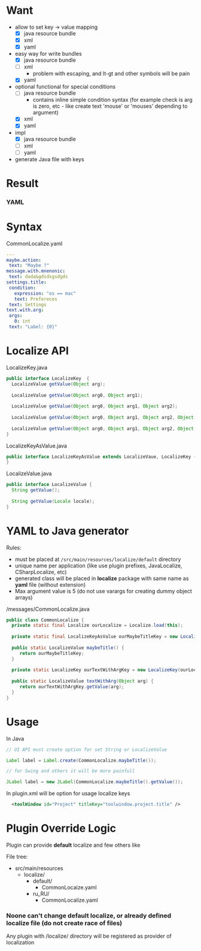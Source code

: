 # Want
  * allow to set key -> value mapping
     * [X] java resource bundle
     * [X] xml 
     * [X] yaml
  * easy way for write bundles
     * [X] java resource bundle
     * [ ] xml
        * problem with escaping, and lt-gt and other symbols will be pain
     * [X] yaml
  * optional functional for special conditions
     * [ ] java resource bundle
        * contains inline simple condition syntax (for example check is arg is zero, etc - like create text 'mouse' or 'mouses' depending to argument)
     * [X] xml
     * [X] yaml
  * impl
     * [X] java resource bundle
     * [ ] xml 
     * [ ] yaml
   * generate Java file with keys
     
 # Result
 ### YAML

 
 # Syntax
 CommonLocalize.yaml
 
 ```yaml
--- 
maybe.action: 
  text: "Maybe ?"
message.with.mnenonic: 
  text: dada&gdsdsgsdgds
settings.title: 
  condition:
    expression: "os == mac"
    text: Prefereces
  text: Settings
text.with.arg: 
  args: 
    0: int
  text: "Label: {0}"

 ```
 # Localize API
 LocalizeKey.java
 ```java
 public interface LocalizeKey  {
   LocalizeValue getValue(Object arg);
   
   LocalizeValue getValue(Object arg0, Object arg1);
   
   LocalizeValue getValue(Object arg0, Object arg1, Object arg2);
   
   LocalizeValue getValue(Object arg0, Object arg1, Object arg2, Object arg3);
   
   LocalizeValue getValue(Object arg0, Object arg1, Object arg2, Object arg3, Object arg4);
 }
 ```
 
 LocalizeKeyAsValue.java
 ```java
 public interface LocalizeKeyAsValue extends LocalizeVaue, LocalizeKey {
 }
 ```
 
 LocalizeValue.java
 ```java
 public interface LocalizeValue {
   String getValue();
   
   String getValue(Locale locale);
 }
 ```

 # YAML to Java generator
 
 Rules:
  * must be placed at `/src/main/resources/localize/default` directory
  * unique name per application (like use plugin prefixes, JavaLocalize, CSharpLocalize, etc)
  * generated class will be placed in **localize** package with same name as **yaml** file (without extension)
  * Max argument value is 5 (do not use varargs for creating dummy object arrays)
 
 /messages/CommonLocalize.java
```java
public class CommonLocalize {
  private static final Localize ourLocalize = Localize.load(this);
  
  private static final LocalizeKeyAsValue ourMaybeTitleKey = new LocalizeKeyAsValue(ourLocalize, "maybe.title");
  
  public static LocalizeValue maybeTitle() {
     return ourMaybeTitleKey;
  }
  
  private static LocalizeKey ourTextWithArgKey = new LocalizeKey(ourLocalize, "text.with.arg");
  
  public static LocalizeValue textWithArg(Object arg) {
     return ourTextWithArgKey.getValue(arg);
  }
}
```

# Usage

In Java
```java
// UI API must create option for set String or LocalizeValue 

Label label = Label.create(CommonLocalize.maybeTitle());

// for Swing and others it will be more painfull

JLabel label = new JLabel(CommonLocalize.maybeTitle().getValue());

```

In plugin.xml will be option for usage localize keys
```xml
  <toolWindow id="Project" titleKey="toolwindow.project.title" />
```
 
# Plugin Override Logic

Plugin can provide **default** localize and few others like

File tree:

* src/main/resources
  * localize/
    * default/
      * CommonLocaize.yaml
    * ru_RU/
      * CommonLocalize.yaml
      
### Noone can't change default localize, or already defined localize file (do not create race of files)

Any plugin with /localize/ directory will be registered as provider of localization
